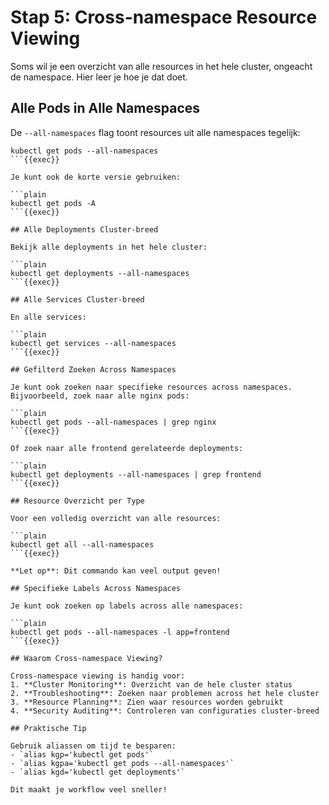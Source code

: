 # Stap 5: Cross-namespace Resource Viewing

Soms wil je een overzicht van alle resources in het hele cluster, ongeacht de namespace. Hier leer je hoe je dat doet.

## Alle Pods in Alle Namespaces

De `--all-namespaces` flag toont resources uit alle namespaces tegelijk:

```plain
kubectl get pods --all-namespaces
```{{exec}}

Je kunt ook de korte versie gebruiken:

```plain
kubectl get pods -A
```{{exec}}

## Alle Deployments Cluster-breed

Bekijk alle deployments in het hele cluster:

```plain
kubectl get deployments --all-namespaces
```{{exec}}

## Alle Services Cluster-breed

En alle services:

```plain
kubectl get services --all-namespaces
```{{exec}}

## Gefilterd Zoeken Across Namespaces

Je kunt ook zoeken naar specifieke resources across namespaces. Bijvoorbeeld, zoek naar alle nginx pods:

```plain
kubectl get pods --all-namespaces | grep nginx
```{{exec}}

Of zoek naar alle frontend gerelateerde deployments:

```plain
kubectl get deployments --all-namespaces | grep frontend
```{{exec}}

## Resource Overzicht per Type

Voor een volledig overzicht van alle resources:

```plain
kubectl get all --all-namespaces
```{{exec}}

**Let op**: Dit commando kan veel output geven!

## Specifieke Labels Across Namespaces

Je kunt ook zoeken op labels across alle namespaces:

```plain
kubectl get pods --all-namespaces -l app=frontend
```{{exec}}

## Waarom Cross-namespace Viewing?

Cross-namespace viewing is handig voor:
1. **Cluster Monitoring**: Overzicht van de hele cluster status
2. **Troubleshooting**: Zoeken naar problemen across het hele cluster
3. **Resource Planning**: Zien waar resources worden gebruikt
4. **Security Auditing**: Controleren van configuraties cluster-breed

## Praktische Tip

Gebruik aliassen om tijd te besparen:
- `alias kgp='kubectl get pods'`
- `alias kgpa='kubectl get pods --all-namespaces'`
- `alias kgd='kubectl get deployments'`

Dit maakt je workflow veel sneller!
